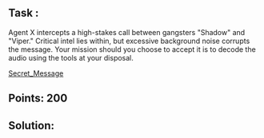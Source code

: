 ## Task :
Agent X intercepts a high-stakes call between gangsters "Shadow" and "Viper." Critical intel lies within, but excessive background noise corrupts the message. Your mission should you choose to accept it is to decode the audio using the tools at your disposal.

[Secret_Message](Resources%20provided/Secret_Message.mp3)

## Points: 200

## Solution: